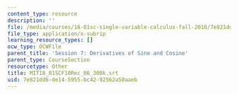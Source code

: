 ```yaml
---
content_type: resource
description: ''
file: /media/courses/18-01sc-single-variable-calculus-fall-2010/7e821dd6de145955bc4292562a50aaeb_MIT18_01SCF10Rec_06_300k.vtt
file_type: application/x-subrip
learning_resource_types: []
ocw_type: OCWFile
parent_title: 'Session 7: Derivatives of Sine and Cosine'
parent_type: CourseSection
resourcetype: Other
title: MIT18_01SCF10Rec_06_300k.srt
uid: 7e821dd6-de14-5955-bc42-92562a50aaeb
---
```

